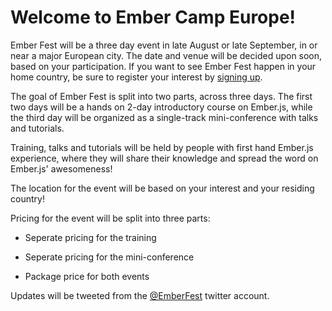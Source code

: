 Welcome to Ember Camp Europe!
=============================

Ember Fest will be a three day event in late August or late September, in or near a major European city. The date and venue will be decided upon soon, based on your participation. If you want to see Ember Fest happen in your home country, be sure to register your interest by <a href="http://signup.embercampeurope.com">signing up</a>.

The goal of Ember Fest is split into two parts, across three days. The first two days will be a hands on 2-day introductory course on Ember.js, while the third day will be organized as a single-track mini-conference with talks and tutorials. 

Training, talks and tutorials will be held by people with first hand Ember.js experience, where they will share their knowledge and spread the word on Ember.js' awesomeness!

The location for the event will be based on your interest and your residing country!

Pricing for the event will be split into three parts:

- Seperate pricing for the training

- Seperate pricing for the mini-conference

- Package price for both events

Updates will be tweeted from the <a href="https://twitter.com/EmberFest">@EmberFest</a> twitter account.